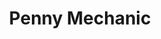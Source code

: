 ---
title: "Penny Mechanic"
url: /mossel-bay-local-municipality/penny-mechanic/
shop: car repair
---